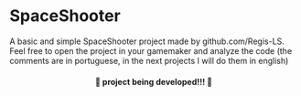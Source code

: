 # SpaceShooter

A basic and simple SpaceShooter project made by github.com/Regis-LS.
Feel free to open the project in your gamemaker and analyze the code (the comments are in portuguese, in the next projects I will do them in english)
<h4 align="center">
  🚧 project being developed!!! 🚧
<h4>
